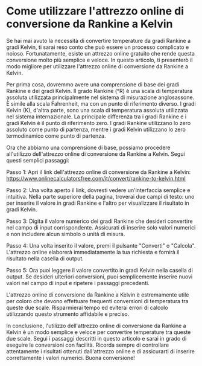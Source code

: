 Come utilizzare l'attrezzo online di conversione da Rankine a Kelvin
====================================================================

Se hai mai avuto la necessità di convertire temperature da gradi Rankine a gradi Kelvin, ti sarai reso conto che può essere un processo complicato e noioso. Fortunatamente, esiste un attrezzo online gratuito che rende questa conversione molto più semplice e veloce. In questo articolo, ti presenterò il modo migliore per utilizzare l'attrezzo online di conversione da Rankine a Kelvin.

Per prima cosa, dovremmo avere una comprensione di base dei gradi Rankine e dei gradi Kelvin. Il grado Rankine (°R) è una scala di temperatura assoluta utilizzata principalmente nel sistema di misurazione anglosassone. È simile alla scala Fahrenheit, ma con un punto di riferimento diverso. I gradi Kelvin (K), d'altra parte, sono una scala di temperatura assoluta utilizzata nel sistema internazionale. La principale differenza tra i gradi Rankine e i gradi Kelvin è il punto di riferimento zero. I gradi Rankine utilizzano lo zero assoluto come punto di partenza, mentre i gradi Kelvin utilizzano lo zero termodinamico come punto di partenza.

Ora che abbiamo una comprensione di base, possiamo procedere all'utilizzo dell'attrezzo online di conversione da Rankine a Kelvin. Segui questi semplici passaggi:

Passo 1: Apri il link dell'attrezzo online di conversione da Rankine a Kelvin: <https://www.onlinecalculatorsfree.com/it/convert/rankine-to-kelvin.html>

Passo 2: Una volta aperto il link, dovresti vedere un'interfaccia semplice e intuitiva. Nella parte superiore della pagina, troverai due campi di testo: uno per inserire il valore in gradi Rankine e l'altro per visualizzare il risultato in gradi Kelvin.

Passo 3: Digita il valore numerico dei gradi Rankine che desideri convertire nel campo di input corrispondente. Assicurati di inserire solo valori numerici e non includere alcun simbolo o unità di misura.

Passo 4: Una volta inserito il valore, premi il pulsante "Converti" o "Calcola". L'attrezzo online elaborerà immediatamente la tua richiesta e fornirà il risultato nella casella di output.

Passo 5: Ora puoi leggere il valore convertito in gradi Kelvin nella casella di output. Se desideri ulteriori conversioni, puoi semplicemente inserire nuovi valori nel campo di input e ripetere i passaggi precedenti.

L'attrezzo online di conversione da Rankine a Kelvin è estremamente utile per coloro che devono effettuare frequenti conversioni di temperatura tra queste due scale. Risparmierai tempo ed eviterai errori di calcolo utilizzando questo strumento affidabile e preciso.

In conclusione, l'utilizzo dell'attrezzo online di conversione da Rankine a Kelvin è un modo semplice e veloce per convertire temperature tra queste due scale. Segui i passaggi descritti in questo articolo e sarai in grado di eseguire le conversioni con facilità. Ricorda sempre di controllare attentamente i risultati ottenuti dall'attrezzo online e di assicurarti di inserire correttamente i valori numerici. Buona conversione!